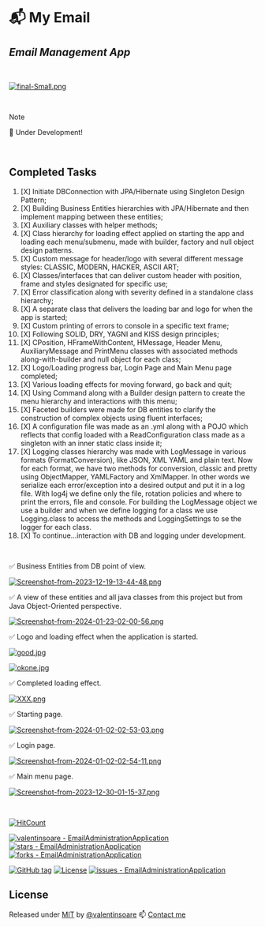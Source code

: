 # 📬 My Email
## _Email Management App_

<br>

[![final-Small.png](https://i.postimg.cc/DfLpz7ky/final-Small.png)](https://moviesondemand.io)


<br>

> [!NOTE]
> 💌 Under Development!

<br>

## Completed Tasks
 1. [X] Initiate DBConnection with JPA/Hibernate using Singleton Design Pattern; 
 2. [X] Building Business Entities hierarchies with JPA/Hibernate and then implement mapping between these entities;
 3. [X] Auxiliary classes with helper methods;
 4. [X] Class hierarchy for loading effect applied on starting the app and loading each menu/submenu, made with builder, factory and null object design patterns.
 5. [X] Custom message for header/logo with several different message styles: CLASSIC, MODERN, HACKER, ASCII ART;
 6. [X] Classes/interfaces that can deliver custom header with position, frame and styles designated for specific use;
 7. [X] Error classification along with severity defined in a standalone class hierarchy;
 8. [X] A separate class that delivers the loading bar and logo for when the app is started;
 9. [X] Custom printing of errors to console in a specific text frame;
10. [X] Following SOLID, DRY, YAGNI and KISS design principles;
11. [X] CPosition, HFrameWithContent, HMessage, Header Menu, AuxiliaryMessage and PrintMenu classes with associated methods along-with-builder and null object for each class;
12. [X] Logo/Loading progress bar, Login Page and Main Menu page completed;
13. [X] Various loading effects for moving forward, go back and quit;
14. [X] Using Command along with a Builder design pattern to create the menu hierarchy and interactions with this menu;
15. [X] Faceted builders were made for DB entities to clarify the construction of complex objects using fluent interfaces;
16. [X] A configuration file was made as an .yml along with a POJO which reflects that config loaded with a ReadConfiguration class made as a singleton with an inner static class inside it;
17. [X] Logging classes hierarchy was made with LogMessage in various formats (FormatConversion), like JSON, XML YAML and plain text. Now for each format, we have two methods for conversion, classic and pretty using ObjectMapper, YAMLFactory and XmlMapper. In other words we serialize each error/exception into a desired output and put it in a log file. With log4j we define only the file, rotation policies and where to print the errors, file and console. For building the LogMessage object we use a builder and when we define logging for a class we use Logging.class to access the methods and LoggingSettings to se the logger for each class.
18. [X] To continue…interaction with DB and logging under development.

<br>

✅ Business Entities from DB point of view.


[![Screenshot-from-2023-12-19-13-44-48.png](https://i.postimg.cc/Yqxmspyc/Screenshot-from-2023-12-19-13-44-48.png)](https://postimg.cc/XppJZ0bx)


✅ A view of these entities and all java classes from this project but from Java Object-Oriented perspective.


[![Screenshot-from-2024-01-23-02-00-56.png](https://i.postimg.cc/t4q58WdQ/Screenshot-from-2024-01-23-02-00-56.png)](https://postimg.cc/nCWBDsw0)


✅ Logo and loading effect when the application is started.


[![good.jpg](https://i.postimg.cc/TPyjdt2k/good.jpg)](https://postimg.cc/d7YZnmyd)

[![okone.jpg](https://i.postimg.cc/5NxwY4NQ/okone.jpg)](https://postimg.cc/XXzZt05n)


✅ Completed loading effect.


[![XXX.png](https://i.postimg.cc/rsnQPvZJ/XXX.png)](https://postimg.cc/JHXNydLD)


✅ Starting page.


[![Screenshot-from-2024-01-02-02-53-03.png](https://i.postimg.cc/QC9vC43F/Screenshot-from-2024-01-02-02-53-03.png)](https://postimg.cc/N2tdPxLt)


✅ Login page.


[![Screenshot-from-2024-01-02-02-54-11.png](https://i.postimg.cc/PrM0xwGz/Screenshot-from-2024-01-02-02-54-11.png)](https://postimg.cc/bssmVdws)


✅ Main menu page.


[![Screenshot-from-2023-12-30-01-15-37.png](https://i.postimg.cc/ZYv0g9mM/Screenshot-from-2023-12-30-01-15-37.png)](https://postimg.cc/BtsqPnXT)


<br>

[![HitCount](https://hits.dwyl.com/valentinsoare/EmailAdministrationApplication.svg?style=flat-square&show=unique)](http://hits.dwyl.com/valentinsoare/EmailAdministrationApplication)

[![valentinsoare - EmailAdministrationApplication](https://img.shields.io/static/v1?label=valentinsoare&message=EmailAdministrationApplication&color=green&logo=github)](https://github.com/valentinsoare/EmailAdministrationApplication "Go to GitHub repo")
[![stars - EmailAdministrationApplication](https://img.shields.io/github/stars/valentinsoare/EmailAdministrationApplication?style=social)](https://github.com/valentinsoare/EmailAdministrationApplication)
[![forks - EmailAdministrationApplication](https://img.shields.io/github/forks/valentinsoare/EmailAdministrationApplication?style=social)](https://github.com/valentinsoare/EmailAdministrationApplication)

[![GitHub tag](https://img.shields.io/github/tag/valentinsoare/EmailAdministrationApplication?include_prereleases=&sort=semver&color=blue)](https://github.com/valentinsoare/EmailAdministrationApplication/releases/)
[![License](https://img.shields.io/badge/License-Apache-blue)](#license)
[![issues - EmailAdministrationApplication](https://img.shields.io/github/issues/valentinsoare/EmailAdministrationApplication)](https://github.com/valentinsoare/EmailAdministrationApplication/issues)

## License

Released under [MIT](/LICENSE) by [@valentinsoare](https://github.com/valentinsoare)
:mailbox: [Contact me](soarevalentinn@gmail.com "Contact me at soarevalentinn@gmail.com")

